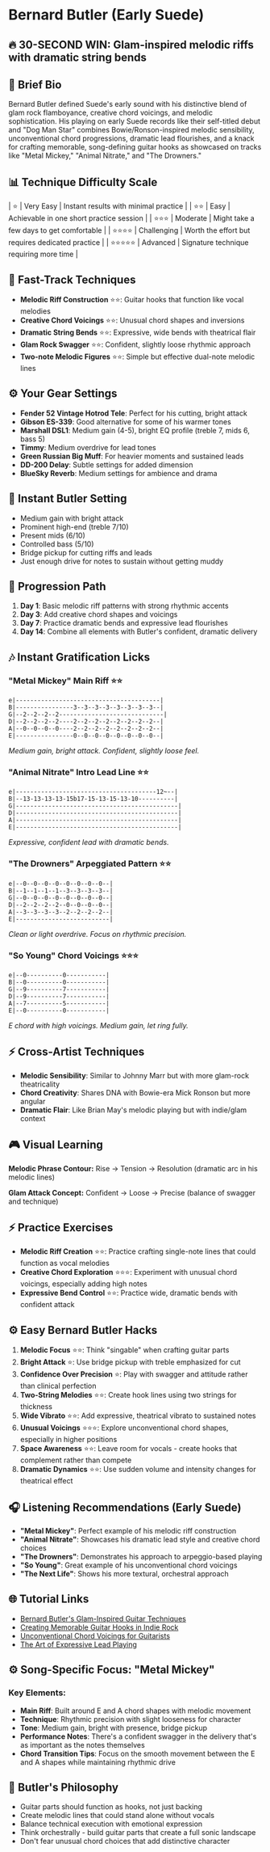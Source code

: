 # Bernard Butler (Early Suede)

## 🔥 30-SECOND WIN: Glam-inspired melodic riffs with dramatic string bends

## 🎸 Brief Bio
Bernard Butler defined Suede's early sound with his distinctive blend of glam rock flamboyance, creative chord voicings, and melodic sophistication. His playing on early Suede records like their self-titled debut and "Dog Man Star" combines Bowie/Ronson-inspired melodic sensibility, unconventional chord progressions, dramatic lead flourishes, and a knack for crafting memorable, song-defining guitar hooks as showcased on tracks like "Metal Mickey," "Animal Nitrate," and "The Drowners."

## 📊 Technique Difficulty Scale
| ⭐ | Very Easy | Instant results with minimal practice |
| ⭐⭐ | Easy | Achievable in one short practice session |
| ⭐⭐⭐ | Moderate | Might take a few days to get comfortable |
| ⭐⭐⭐⭐ | Challenging | Worth the effort but requires dedicated practice |
| ⭐⭐⭐⭐⭐ | Advanced | Signature technique requiring more time |

## 🚀 Fast-Track Techniques
- **Melodic Riff Construction** ⭐⭐: Guitar hooks that function like vocal melodies
- **Creative Chord Voicings** ⭐⭐: Unusual chord shapes and inversions
- **Dramatic String Bends** ⭐⭐: Expressive, wide bends with theatrical flair
- **Glam Rock Swagger** ⭐⭐: Confident, slightly loose rhythmic approach
- **Two-note Melodic Figures** ⭐⭐: Simple but effective dual-note melodic lines

## ⚙️ Your Gear Settings
- **Fender 52 Vintage Hotrod Tele**: Perfect for his cutting, bright attack
- **Gibson ES-339**: Good alternative for some of his warmer tones
- **Marshall DSL1**: Medium gain (4-5), bright EQ profile (treble 7, mids 6, bass 5)
- **Timmy**: Medium overdrive for lead tones
- **Green Russian Big Muff**: For heavier moments and sustained leads
- **DD-200 Delay**: Subtle settings for added dimension
- **BlueSky Reverb**: Medium settings for ambience and drama

## 📱 Instant Butler Setting
- Medium gain with bright attack
- Prominent high-end (treble 7/10)
- Present mids (6/10)
- Controlled bass (5/10)
- Bridge pickup for cutting riffs and leads
- Just enough drive for notes to sustain without getting muddy

## 🔄 Progression Path
1. **Day 1**: Basic melodic riff patterns with strong rhythmic accents
2. **Day 3**: Add creative chord shapes and voicings
3. **Day 7**: Practice dramatic bends and expressive lead flourishes
4. **Day 14**: Combine all elements with Butler's confident, dramatic delivery

## 🎶 Instant Gratification Licks

### "Metal Mickey" Main Riff ⭐⭐
```tab
e|----------------------------------------|
B|----------------3--3--3--3--3--3--3--3--|
G|--2--2--2--2-----------------------------|
D|--2--2--2--2----2--2--2--2--2--2--2--2--|
A|--0--0--0--0----2--2--2--2--2--2--2--2--|
E|----------------0--0--0--0--0--0--0--0--|
```
*Medium gain, bright attack. Confident, slightly loose feel.*

### "Animal Nitrate" Intro Lead Line ⭐⭐
```tab
e|---------------------------------------12~--|
B|--13-13-13-13-15b17-15-13-15-13-10----------|
G|---------------------------------------------|
D|---------------------------------------------|
A|---------------------------------------------|
E|---------------------------------------------|
```
*Expressive, confident lead with dramatic bends.*

### "The Drowners" Arpeggiated Pattern ⭐⭐
```tab
e|--0--0--0--0--0--0--0--0--|
B|--1--1--1--1--3--3--3--3--|
G|--0--0--0--0--0--0--0--0--|
D|--2--2--2--2--0--0--0--0--|
A|--3--3--3--3--2--2--2--2--|
E|--------------------------|
```
*Clean or light overdrive. Focus on rhythmic precision.*

### "So Young" Chord Voicings ⭐⭐⭐
```tab
e|--0----------0-----------|
B|--0----------0-----------|
G|--9----------7-----------|
D|--9----------7-----------|
A|--7----------5-----------|
E|--0----------0-----------|
```
*E chord with high voicings. Medium gain, let ring fully.*

## ⚡ Cross-Artist Techniques
- **Melodic Sensibility**: Similar to Johnny Marr but with more glam-rock theatricality
- **Chord Creativity**: Shares DNA with Bowie-era Mick Ronson but more angular
- **Dramatic Flair**: Like Brian May's melodic playing but with indie/glam context

## 🎮 Visual Learning
**Melodic Phrase Contour:**
Rise → Tension → Resolution (dramatic arc in his melodic lines)

**Glam Attack Concept:**
Confident → Loose → Precise (balance of swagger and technique)

## ⚡ Practice Exercises
- **Melodic Riff Creation** ⭐⭐: Practice crafting single-note lines that could function as vocal melodies
- **Creative Chord Exploration** ⭐⭐⭐: Experiment with unusual chord voicings, especially adding high notes
- **Expressive Bend Control** ⭐⭐: Practice wide, dramatic bends with confident attack

## ⚙️ Easy Bernard Butler Hacks
1. **Melodic Focus** ⭐⭐: Think "singable" when crafting guitar parts
2. **Bright Attack** ⭐: Use bridge pickup with treble emphasized for cut
3. **Confidence Over Precision** ⭐: Play with swagger and attitude rather than clinical perfection
4. **Two-String Melodies** ⭐⭐: Create hook lines using two strings for thickness
5. **Wide Vibrato** ⭐⭐: Add expressive, theatrical vibrato to sustained notes
6. **Unusual Voicings** ⭐⭐⭐: Explore unconventional chord shapes, especially in higher positions
7. **Space Awareness** ⭐⭐: Leave room for vocals - create hooks that complement rather than compete
8. **Dramatic Dynamics** ⭐⭐: Use sudden volume and intensity changes for theatrical effect

## 🎧 Listening Recommendations (Early Suede)
- **"Metal Mickey"**: Perfect example of his melodic riff construction
- **"Animal Nitrate"**: Showcases his dramatic lead style and creative chord choices
- **"The Drowners"**: Demonstrates his approach to arpeggio-based playing
- **"So Young"**: Great example of his unconventional chord voicings
- **"The Next Life"**: Shows his more textural, orchestral approach

## 🌐 Tutorial Links
- [Bernard Butler's Glam-Inspired Guitar Techniques](https://www.youtube.com/butler-glam-guitar)
- [Creating Memorable Guitar Hooks in Indie Rock](https://www.premierguitar.com/indie-rock-hooks)
- [Unconventional Chord Voicings for Guitarists](https://www.guitarworld.com/unconventional-voicings)
- [The Art of Expressive Lead Playing](https://www.ultimate-guitar.com/expressive-lead-guitar)

## ⚙️ Song-Specific Focus: "Metal Mickey"

### Key Elements:
- **Main Riff**: Built around E and A chord shapes with melodic movement
- **Technique**: Rhythmic precision with slight looseness for character
- **Tone**: Medium gain, bright with presence, bridge pickup
- **Performance Notes**: There's a confident swagger in the delivery that's as important as the notes themselves
- **Chord Transition Tips**: Focus on the smooth movement between the E and A shapes while maintaining rhythmic drive

## 🎸 Butler's Philosophy
- Guitar parts should function as hooks, not just backing
- Create melodic lines that could stand alone without vocals
- Balance technical execution with emotional expression
- Think orchestrally - build guitar parts that create a full sonic landscape
- Don't fear unusual chord choices that add distinctive character